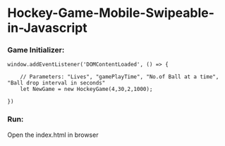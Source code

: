 # Hockey-Game-Mobile-Swipeable-in-Javascript
### Game Initializer:

```
window.addEventListener('DOMContentLoaded', () => {

    // Parameters: "Lives", "gamePlayTime", "No.of Ball at a time", "Ball drop interval in seconds"
	let NewGame = new HockeyGame(4,30,2,1000);
	
})
```
### Run:
Open the index.html in browser
